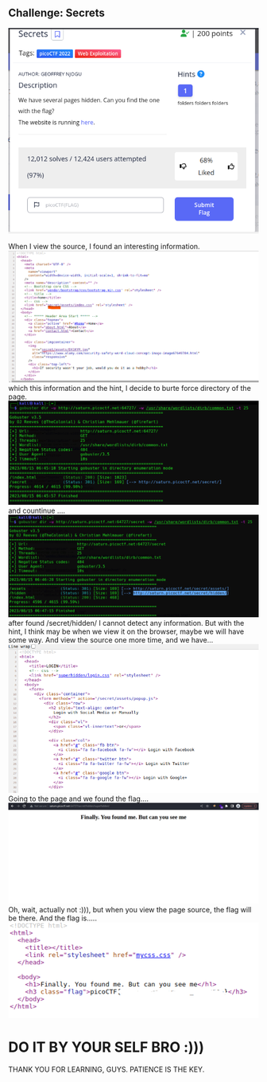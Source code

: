 ## Challenge: Secrets
<img src = "img/img1.png">


When I view the source, I found an interesting information.
<img src = "img/img2.png">
which this information and the hint, I decide to burte force directory of the page.
<img src ="img/img3.png">
and countinue ....
<img src ="img/img4.png">
after found /secret/hidden/ I cannot detect any information. But with the hint, I think may be when we view it on the browser, maybe we will have some way.
And view the source one more time, and we have...
<img src ="img/img5.png">
Going to the page and we found the flag....
<img src ="img/img6.png">
Oh, wait, actually not :))), but when you view the page source, the flag will be there.
And the flag is.....
<img src ="img/img7.png">
# DO IT BY YOUR SELF BRO :)))

THANK YOU FOR LEARNING, GUYS.
PATIENCE IS THE KEY.

